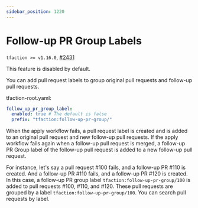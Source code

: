 ```yaml
---
sidebar_position: 1220
---
```


# Follow-up PR Group Labels

`tfaction >= v1.16.0`, [#2431](https://github.com/suzuki-shunsuke/tfaction/pull/2431)

This feature is disabled by default.

You can add pull request labels to group original pull requests and follow-up pull requests.

tfaction-root.yaml:

```yaml
follow_up_pr_group_label:
  enabled: true # The default is false
  prefix: "tfaction:follow-up-pr-group/"
```

When the apply workflow fails, a pull request label is created and is added to an original pull request and new follow-up pull requests.
If the apply workflow fails again when a follow-up pull request is merged, a follow-up PR Group label of the follow-up pull request is added to a new follow-up pull request.

For instance, let's say a pull request #100 fails, and a follow-up PR #110 is created.
And a follow-up PR #110 fails, and a follow-up PR #120 is created.
In this case, a follow-up PR group label `tfaction:follow-up-pr-group/100` is added to pull requests #100, #110, and #120.
These pull requests are grouped by a label `tfaction:follow-up-pr-group/100`.
You can search pull requests by label.
